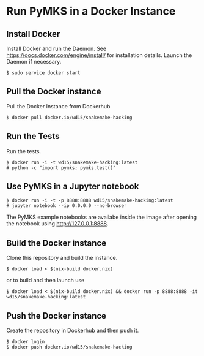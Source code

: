 # Run PyMKS in a Docker Instance

## Install Docker

Install Docker and run the Daemon. See
https://docs.docker.com/engine/install/ for installation
details. Launch the Daemon if necessary.

    $ sudo service docker start

## Pull the Docker instance

Pull the Docker Instance from Dockerhub

    $ docker pull docker.io/wd15/snakemake-hacking

## Run the Tests

Run the tests.

    $ docker run -i -t wd15/snakemake-hacking:latest
    # python -c "import pymks; pymks.test()"

## Use PyMKS in a Jupyter notebook

    $ docker run -i -t -p 8888:8888 wd15/snakemake-hacking:latest
    # jupyter notebook --ip 0.0.0.0 --no-browser

The PyMKS example notebooks are availabe inside the image after
opening the notebook using http://127.0.0.1:8888.

## Build the Docker instance

Clone this repository and build the instance.

    $ docker load < $(nix-build docker.nix)

or to build and then launch use

    $ docker load < $(nix-build docker.nix) && docker run -p 8888:8888 -it wd15/snakemake-hacking:latest

## Push the Docker instance

Create the repository in Dockerhub and then push it.

    $ docker login
    $ docker push docker.io/wd15/snakemake-hacking
